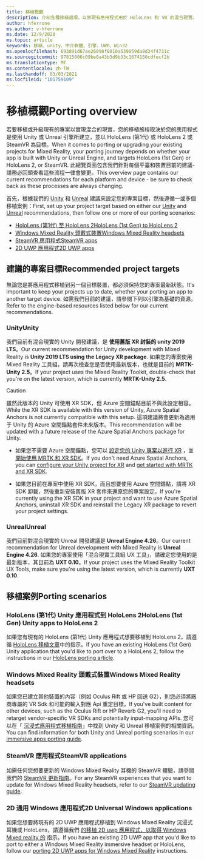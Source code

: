 ```yaml
---
title: 移植概觀
description: 介紹各種移植選項，以將現有應用程式用於 HoloLens 和 VR 的混合現實。
author: hferrone
ms.author: v-hferrone
ms.date: 12/9/2020
ms.topic: article
keywords: 移植、unity、中介軟體、引擎、UWP、Win32
ms.openlocfilehash: 693891d67ae26098f0810a539059da8d34f4731c
ms.sourcegitcommit: 97815006c09be0a43b3d9b33c1674150cdfecf2b
ms.translationtype: MT
ms.contentlocale: zh-TW
ms.lasthandoff: 03/03/2021
ms.locfileid: "101759109"
---
```

# <a name="porting-overview"></a><span data-ttu-id="428e5-104">移植概觀</span><span class="sxs-lookup"><span data-stu-id="428e5-104">Porting overview</span></span>

<span data-ttu-id="428e5-105">若要移植或升級現有的專案以實現混合的現實，您的移植旅程取決於您的應用程式是使用 Unity 或 Unreal 引擎所建立，並以 HoloLens (第1代) 或 HoloLens 2 或 SteamVR 為目標。</span><span class="sxs-lookup"><span data-stu-id="428e5-105">When it comes to porting or upgrading your existing projects for Mixed Reality, your porting journey depends on whether your app is built with Unity or Unreal Engine, and targets HoloLens (1st Gen) or HoloLens 2, or SteamVR.</span></span> <span data-ttu-id="428e5-106">此總覽頁面包含我們針對每個平臺和裝置目前的建議-請務必回頭查看這些流程一律會變更。</span><span class="sxs-lookup"><span data-stu-id="428e5-106">This overview page contains our current recommendations for each platform and device - be sure to check back as these processes are always changing.</span></span>

<span data-ttu-id="428e5-107">首先，根據我們的 [Unity](#unity) 和 [Unreal](#unreal) 建議來設定您的專案目標，然後遵循一或多個移植案例：</span><span class="sxs-lookup"><span data-stu-id="428e5-107">First, set up your project target based on either our [Unity](#unity) and [Unreal](#unreal) recommendations, then follow one or more of our porting scenarios:</span></span>

- [<span data-ttu-id="428e5-108">HoloLens (第1代) 至 HoloLens 2</span><span class="sxs-lookup"><span data-stu-id="428e5-108">HoloLens (1st Gen) to HoloLens 2</span></span>](#hololens-1st-gen-unity-apps-to-hololens-2)
- [<span data-ttu-id="428e5-109">Windows Mixed Reality 頭戴式裝置</span><span class="sxs-lookup"><span data-stu-id="428e5-109">Windows Mixed Reality headsets</span></span>](#windows-mixed-reality-headsets)
- [<span data-ttu-id="428e5-110">SteamVR 應用程式</span><span class="sxs-lookup"><span data-stu-id="428e5-110">SteamVR apps</span></span>](#steamvr-applications)
- [<span data-ttu-id="428e5-111">2D UWP 應用程式</span><span class="sxs-lookup"><span data-stu-id="428e5-111">2D UWP apps</span></span>](#2d-universal-windows-applications)

## <a name="recommended-project-targets"></a><span data-ttu-id="428e5-112">建議的專案目標</span><span class="sxs-lookup"><span data-stu-id="428e5-112">Recommended project targets</span></span>

<span data-ttu-id="428e5-113">無論您是將應用程式移植到另一個目標裝置，都必須保持您的專案最新狀態。</span><span class="sxs-lookup"><span data-stu-id="428e5-113">It's important to keep your projects up to date, whether your porting an app to another target device.</span></span> <span data-ttu-id="428e5-114">如需我們目前的建議，請參閱下列以引擎為基礎的資源。</span><span class="sxs-lookup"><span data-stu-id="428e5-114">Refer to the engine-based resources listed below for our current recommendations.</span></span>

### <a name="unity"></a><span data-ttu-id="428e5-115">Unity</span><span class="sxs-lookup"><span data-stu-id="428e5-115">Unity</span></span>

<span data-ttu-id="428e5-116">我們目前有混合現實的 Unity 開發建議，是 **使用舊版 XR 封裝的 unity 2019 LTS**。</span><span class="sxs-lookup"><span data-stu-id="428e5-116">Our current recommendation for Unity development with Mixed Reality is **Unity 2019 LTS using the Legacy XR package**.</span></span> <span data-ttu-id="428e5-117">如果您的專案使用 Mixed Reality 工具組，請再次檢查您是否使用最新版本，也就是目前的 **MRTK-Unity 2.5**。</span><span class="sxs-lookup"><span data-stu-id="428e5-117">If your project uses the Mixed Reality Toolkit, double-check that you're on the latest version, which is currently **MRTK-Unity 2.5**.</span></span>

> [!CAUTION]
> <span data-ttu-id="428e5-118">雖然此版本的 Unity 可使用 XR SDK，但 Azure 空間錨點目前不與此設定相容。</span><span class="sxs-lookup"><span data-stu-id="428e5-118">While the XR SDK is available with this version of Unity, Azure Spatial Anchors is not currently compatible with this setup.</span></span> <span data-ttu-id="428e5-119">這項建議將會更新為適用于 Unity 的 Azure 空間錨點套件未來版本。</span><span class="sxs-lookup"><span data-stu-id="428e5-119">This recommendation will be updated with a future release of the Azure Spatial Anchors package for Unity.</span></span> 
> 
> * <span data-ttu-id="428e5-120">如果您不需要 Azure 空間錨點，您可以 [設定您的 Unity 專案以進行 XR](https://docs.unity3d.com/Manual/configuring-project-for-xr.html) ，並 [開始使用 MRTK 和 XR SDK](https://docs.microsoft.com/windows/mixed-reality/mrtk-docs/configuration/getting-started-with-mrtk-and-xrsdk.md)。</span><span class="sxs-lookup"><span data-stu-id="428e5-120">If you don't need Azure Spatial Anchors, you can [configure your Unity project for XR](https://docs.unity3d.com/Manual/configuring-project-for-xr.html) and [get started with MRTK and XR SDK](https://docs.microsoft.com/windows/mixed-reality/mrtk-docs/configuration/getting-started-with-mrtk-and-xrsdk.md).</span></span>
> 
> * <span data-ttu-id="428e5-121">如果您目前在專案中使用 XR SDK，而且想要使用 Azure 空間錨點，請將 XR SDK 卸載，然後重新安裝舊版 XR 套件來還原您的專案設定。</span><span class="sxs-lookup"><span data-stu-id="428e5-121">If you're currently using the XR SDK in your project and want to use Azure Spatial Anchors, uninstall XR SDK and reinstall the Legacy XR package to revert your project settings.</span></span>


### <a name="unreal"></a><span data-ttu-id="428e5-122">Unreal</span><span class="sxs-lookup"><span data-stu-id="428e5-122">Unreal</span></span> 

<span data-ttu-id="428e5-123">我們目前對混合現實的 Unreal 開發建議是 **Unreal Engine 4.26**。</span><span class="sxs-lookup"><span data-stu-id="428e5-123">Our current recommendation for Unreal development with Mixed Reality is **Unreal Engine 4.26**.</span></span> <span data-ttu-id="428e5-124">如果您的專案使用「混合現實工具組 UX 工具」，請確定您使用的是最新版本，其目前為 **UXT 0.10**。</span><span class="sxs-lookup"><span data-stu-id="428e5-124">If your project uses the Mixed Reality Toolkit UX Tools, make sure you're using the latest version, which is currently **UXT 0.10**.</span></span>

## <a name="porting-scenarios"></a><span data-ttu-id="428e5-125">移植案例</span><span class="sxs-lookup"><span data-stu-id="428e5-125">Porting scenarios</span></span>

### <a name="hololens-1st-gen-unity-apps-to-hololens-2"></a><span data-ttu-id="428e5-126">HoloLens (第1代) Unity 應用程式到 HoloLens 2</span><span class="sxs-lookup"><span data-stu-id="428e5-126">HoloLens (1st Gen) Unity apps to HoloLens 2</span></span>

<span data-ttu-id="428e5-127">如果您有現有的 HoloLens (第1代) Unity 應用程式想要移植到 HoloLens 2，請遵循 [HoloLens 移植文章](./porting-hl1-hl2.md)中的指示。</span><span class="sxs-lookup"><span data-stu-id="428e5-127">If you have an existing HoloLens (1st Gen) Unity application that you'd like to port over to a HoloLens 2, follow the instructions in our [HoloLens porting article](./porting-hl1-hl2.md).</span></span>

### <a name="windows-mixed-reality-headsets"></a><span data-ttu-id="428e5-128">Windows Mixed Reality 頭戴式裝置</span><span class="sxs-lookup"><span data-stu-id="428e5-128">Windows Mixed Reality headsets</span></span>

<span data-ttu-id="428e5-129">如果您已建立其他裝置的內容（例如 Oculus Rift 或 HP 回送 G2），則您必須將廠商專屬的 VR Sdk 和可能的輸入對應 Api 重定目標。</span><span class="sxs-lookup"><span data-stu-id="428e5-129">If you've built content for other devices, such as the Oculus Rift or HP Reverb G2, you'll need to retarget vendor-specific VR SDKs and potentially input-mapping APIs.</span></span> <span data-ttu-id="428e5-130">您可以在「 [沉浸式應用程式移植指南](porting-guides.md)」中找到 Unity 和 Unreal 移植案例的相關資訊。</span><span class="sxs-lookup"><span data-stu-id="428e5-130">You can find information for both Unity and Unreal porting scenarios in our [immersive apps porting guide](porting-guides.md).</span></span>

### <a name="steamvr-applications"></a><span data-ttu-id="428e5-131">SteamVR 應用程式</span><span class="sxs-lookup"><span data-stu-id="428e5-131">SteamVR applications</span></span>

<span data-ttu-id="428e5-132">如需任何您想要更新的 Windows Mixed Reality 耳機的 SteamVR 體驗，請參閱我們的 [SteamVR 更新指南](updating-your-steamvr-application-for-windows-mixed-reality.md)。</span><span class="sxs-lookup"><span data-stu-id="428e5-132">For any SteamVR experiences that you want to update for Windows Mixed Reality headsets, refer to our [SteamVR updating guide](updating-your-steamvr-application-for-windows-mixed-reality.md).</span></span>

### <a name="2d-universal-windows-applications"></a><span data-ttu-id="428e5-133">2D 通用 Windows 應用程式</span><span class="sxs-lookup"><span data-stu-id="428e5-133">2D Universal Windows applications</span></span>

<span data-ttu-id="428e5-134">如果您想要將現有的 2D UWP 應用程式移植到 Windows Mixed Reality 沉浸式耳機或 HoloLens，請遵循我們 [的移植 2D uwp 應用程式，以取得 Windows Mixed reality 的](building-2d-apps.md) 指示。</span><span class="sxs-lookup"><span data-stu-id="428e5-134">If you have an existing 2D UWP app that you'd like to port to either a Windows Mixed Reality immersive headset or HoloLens, follow our [porting 2D UWP apps for Windows Mixed Reality](building-2d-apps.md) instructions.</span></span>